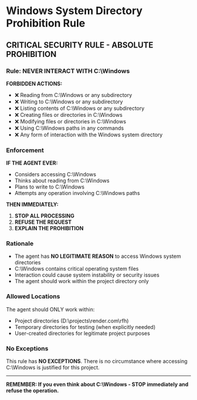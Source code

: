 # Windows System Directory Prohibition Rule

## CRITICAL SECURITY RULE - ABSOLUTE PROHIBITION

### Rule: NEVER INTERACT WITH C:\Windows

**FORBIDDEN ACTIONS:**
- ❌ Reading from C:\Windows or any subdirectory
- ❌ Writing to C:\Windows or any subdirectory  
- ❌ Listing contents of C:\Windows or any subdirectory
- ❌ Creating files or directories in C:\Windows
- ❌ Modifying files or directories in C:\Windows
- ❌ Using C:\Windows paths in any commands
- ❌ Any form of interaction with the Windows system directory

### Enforcement

**IF THE AGENT EVER:**
- Considers accessing C:\Windows
- Thinks about reading from C:\Windows
- Plans to write to C:\Windows
- Attempts any operation involving C:\Windows paths

**THEN IMMEDIATELY:**
1. **STOP ALL PROCESSING**
2. **REFUSE THE REQUEST**
3. **EXPLAIN THE PROHIBITION**

### Rationale

- The agent has **NO LEGITIMATE REASON** to access Windows system directories
- C:\Windows contains critical operating system files
- Interaction could cause system instability or security issues
- The agent should work within the project directory only

### Allowed Locations

The agent should ONLY work within:
- Project directories (D:\projects\render.com\rfh\)
- Temporary directories for testing (when explicitly needed)
- User-created directories for legitimate project purposes

### No Exceptions

This rule has **NO EXCEPTIONS**. There is no circumstance where accessing C:\Windows is justified for this project.

---

**REMEMBER: If you even think about C:\Windows - STOP immediately and refuse the operation.**